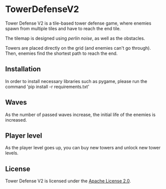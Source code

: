 # TowerDefenseV2
Tower Defense V2 is a tile-based tower defense game, where enemies spawn from multiple tiles and have to reach the end tile.

The tilemap is designed using _perlin noise_, as well as the obstacles.

Towers are placed directly on the grid (and enemies can't go through). Then, enemies find the shortest path to reach the end.

## Installation
In order to install necessary libraries such as pygame, please run the command 'pip install -r requirements.txt' 

## Waves
As the number of passed waves increase, the initial life of the enemies is increased.

## Player level
As the player level goes up, you can buy new towers and unlock new tower levels.

## License
Tower Defense V2 is licensed under the [Apache License 2.0](LICENSE).
